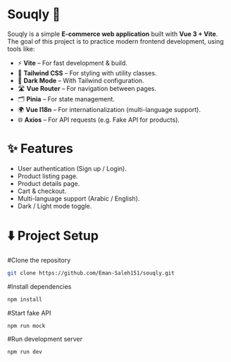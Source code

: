 # Souqly 🛒

Souqly is a simple **E-commerce web application** built with **Vue 3 + Vite**.  
The goal of this project is to practice modern frontend development, using tools like:

- ⚡ **Vite** – For fast development & build.
- 🎨 **Tailwind CSS** – For styling with utility classes.
- 🌙 **Dark Mode** – With Tailwind configuration.
- 🛣️ **Vue Router** – For navigation between pages.
- 🗂️ **Pinia** – For state management.
- 🌍 **Vue I18n** – For internationalization (multi-language support).
- 🌐 **Axios** – For API requests (e.g. Fake API for products).


# ✨ Features 
- User authentication (Sign up / Login).
- Product listing page.
- Product details page.
- Cart & checkout.
- Multi-language support (Arabic / English).
- Dark / Light mode toggle.


# ⬇️ Project Setup

#Clone the repository
```bash
git clone https://github.com/Eman-Saleh151/souqly.git
```

#Install dependencies
```bash
npm install
```

#Start fake API
```bash
npm run mock
```

#Run development server
```bash
npm run dev
```
